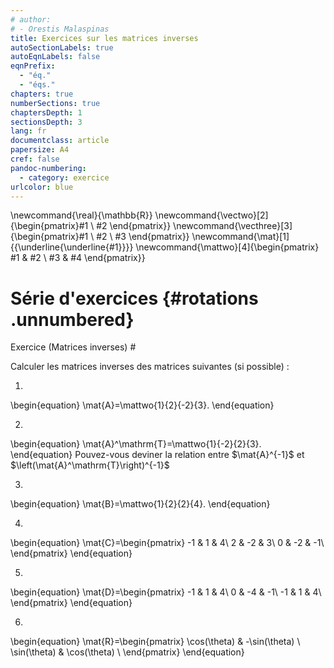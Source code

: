 ```yaml
---
# author:
# - Orestis Malaspinas
title: Exercices sur les matrices inverses
autoSectionLabels: true
autoEqnLabels: false
eqnPrefix: 
  - "éq."
  - "éqs."
chapters: true
numberSections: true
chaptersDepth: 1
sectionsDepth: 3
lang: fr
documentclass: article
papersize: A4
cref: false
pandoc-numbering:
  - category: exercice
urlcolor: blue
---
```

\newcommand{\real}{\mathbb{R}}
\newcommand{\vectwo}[2]{\begin{pmatrix}#1 \\ #2 \end{pmatrix}}
\newcommand{\vecthree}[3]{\begin{pmatrix}#1 \\ #2 \\ #3 \end{pmatrix}}
\newcommand{\mat}[1]{{\underline{\underline{#1}}}}
\newcommand{\mattwo}[4]{\begin{pmatrix}
								#1 & #2 \\
								#3 & #4
						\end{pmatrix}}

Série d'exercices {#rotations .unnumbered}
=================

Exercice (Matrices inverses) #

Calculer les matrices inverses des matrices suivantes (si possible) :

1. 
\begin{equation}
\mat{A}=\mattwo{1}{2}{-2}{3}.
\end{equation}

2. 
\begin{equation}
\mat{A}^\mathrm{T}=\mattwo{1}{-2}{2}{3}.
\end{equation}
Pouvez-vous deviner la relation entre $\mat{A}^{-1}$ et $\left(\mat{A}^\mathrm{T}\right)^{-1}$

3. 
\begin{equation}
\mat{B}=\mattwo{1}{2}{2}{4}.
\end{equation}

4. 
\begin{equation}
\mat{C}=\begin{pmatrix}
	-1 &  1 & 4\\
	 2 & -2 & 3\\
	 0 & -2 & -1\\
\end{pmatrix}
\end{equation}

5. 
\begin{equation}
\mat{D}=\begin{pmatrix}
	-1 &  1 & 4\\
	 0 & -4 & -1\\
	-1 &  1 & 4\\
\end{pmatrix}
\end{equation}

6. 
\begin{equation}
\mat{R}=\begin{pmatrix}
	\cos(\theta)  & -\sin(\theta) \\
	\sin(\theta) & \cos(\theta) \\
\end{pmatrix}
\end{equation}
